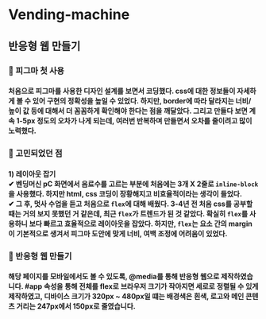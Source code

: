 # Vending-machine
## 반응형 웹 만들기

### 🍒 피그마 첫 사용
#### 처음으로 피그마를 사용한 디자인 설계를 보면서 코딩했다. css에 대한 정보들이 자세하게 볼 수 있어 구현의 정확성을 높일 수 있었다. 하지만, border에 따라 달라지는 너비/ 높이 값 등에 대해서 더 꼼꼼하게 확인해야 한다는 점을 깨달았다. 그리고 만들다 보면 계속 1-5px 정도의 오차가 나게 되는데, 여러번 반복하며 만들면서 오차를 줄이려고 많이 노력했다. 

### 🍒 고민되었던 점 
#### 1) 레이아웃 잡기 <br> ✔ 벤딩머신 pC 화면에서 음료수를 고르는 부분에 처음에는 3개 X 2줄로 ```inline-block```을 사용했다. 하지만 html, css 코딩이 장황해지고 비효율적이라는 생각이 들었다. <br> ✔ 그 후, 멋사 수업을 듣고 처음으로 ```flex```에 대해 배웠다. 3-4년 전 처음 css를 공부할 때는 거의 보지 못했던 거 같은데, 최근 ```flex```가 트렌드가 된 것 같았다. 확실히 ```flex```를 사용하니 보다 빠르고 효율적으로 레이아웃을 잡았다. 하지만, ```flex```는 요소 간의 margin이 기본적으로 생겨서 피그마 도안에 맞게 너비, 여백 조정에 어려움이 있었다.

### 🍒 반응형 웹 만들기
#### 해당 페이지를 모바일에서도 볼 수 있도록, @media를 통해 반응형 웹으로 제작하였습니다. #app 속성을 통해 전체를 flex로 브라우저 크기가 작아지면 세로로 정렬될 수 있게 제작하였고, 디바이스 크기가 320px ~ 480px일 떄는 배경색은 흰색, 로고와 메인 콘텐츠 거리는 247px에서 150px로 줄였습니다.   

